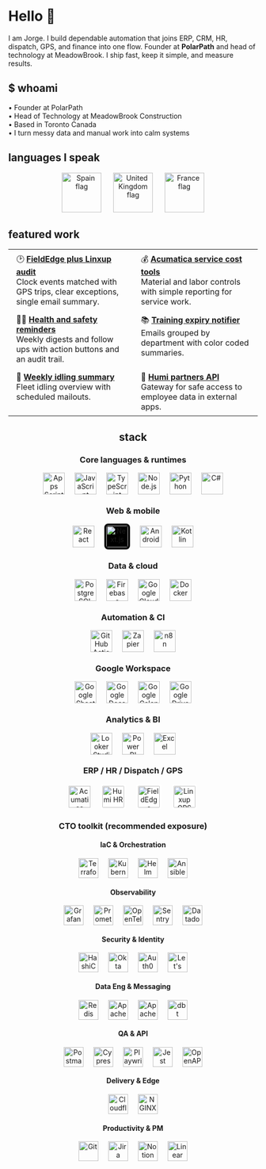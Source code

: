 # Hello 👋

I am Jorge. I build dependable automation that joins ERP, CRM, HR, dispatch, GPS, and finance into one flow. Founder at **PolarPath** and head of technology at MeadowBrook. I ship fast, keep it simple, and measure results.

## $ whoami
• Founder at PolarPath  
• Head of Technology at MeadowBrook Construction  
• Based in Toronto Canada  
• I turn messy data and manual work into calm systems

## languages I speak
<p align="center">
  <img src="https://github.githubassets.com/images/icons/emoji/unicode/1f1ea-1f1f8.png?v8" height="80" alt="Spain flag">
  &nbsp;&nbsp;&nbsp;&nbsp;
  <img src="https://github.githubassets.com/images/icons/emoji/unicode/1f1ec-1f1e7.png?v8" height="80" alt="United Kingdom flag">
  &nbsp;&nbsp;&nbsp;&nbsp;
  <img src="https://github.githubassets.com/images/icons/emoji/unicode/1f1eb-1f1f7.png?v8" height="80" alt="France flag">
</p>

## featured work

<table style="border:none;border-collapse:collapse;width:100%">
  <tr>
    <td style="border:none;vertical-align:top;padding:8px 16px;width:50%">
      🕑 <a href="https://github.com/jorgedsp93/Fieldedge-linxup-clock-audit"><b>FieldEdge plus Linxup audit</b></a><br>
      Clock events matched with GPS trips, clear exceptions, single email summary.
    </td>
    <td style="border:none;vertical-align:top;padding:8px 16px;width:50%">
      💰 <a href="https://github.com/jorgedsp93/SO_Material-Labour"><b>Acumatica service cost tools</b></a><br>
      Material and labor controls with simple reporting for service work.
    </td>
  </tr>
  <tr>
    <td style="border:none;vertical-align:top;padding:8px 16px">
      👷🏻 <a href="https://github.com/jorgedsp93/H-S_Reminder"><b>Health and safety reminders</b></a><br>
      Weekly digests and follow ups with action buttons and an audit trail.
    </td>
    <td style="border:none;vertical-align:top;padding:8px 16px">
      📚 <a href="https://github.com/jorgedsp93/training-expiry-notifier"><b>Training expiry notifier</b></a><br>
      Emails grouped by department with color coded summaries.
    </td>
  </tr>
  <tr>
    <td style="border:none;vertical-align:top;padding:8px 16px">
      🔄 <a href="https://github.com/jorgedsp93/Weekly-Idling-Summary"><b>Weekly idling summary</b></a><br>
      Fleet idling overview with scheduled mailouts.
    </td>
    <td style="border:none;vertical-align:top;padding:8px 16px">
      💾 <a href="https://github.com/jorgedsp93?tab=repositories&q=Humi%20partners%20API"><b>Humi partners API</b></a><br>
      Gateway for safe access to employee data in external apps.
    </td>
  </tr>
</table>


<h2 align="center">stack</h2>

<h3 align="center">Core languages & runtimes</h3>
<p align="center">
  <img src="https://cdn.simpleicons.org/googleappsscript" height="44" alt="Apps Script" style="margin:0 8px;vertical-align:middle">
  <img src="https://cdn.simpleicons.org/javascript" height="44" alt="JavaScript" style="margin:0 8px;vertical-align:middle">
  <img src="https://cdn.simpleicons.org/typescript" height="44" alt="TypeScript" style="margin:0 8px;vertical-align:middle">
  <img src="https://cdn.simpleicons.org/nodedotjs" height="44" alt="Node.js" style="margin:0 8px;vertical-align:middle">
  <img src="https://cdn.simpleicons.org/python" height="44" alt="Python" style="margin:0 8px;vertical-align:middle">
  <img src="https://cdn.simpleicons.org/csharp" height="44" alt="C#" style="margin:0 8px;vertical-align:middle">
</p>

<h3 align="center">Web & mobile</h3>
<p align="center">
  <img src="https://cdn.simpleicons.org/react" height="44" alt="React" style="margin:0 8px;vertical-align:middle">
  <!-- White logo so it’s visible on dark themes -->
  <img src="https://cdn.simpleicons.org/nextdotjs/FFFFFF" height="44" alt="Next.js" style="margin:0 8px;vertical-align:middle;background:#000;border-radius:8px;padding:4px">
  <img src="https://cdn.simpleicons.org/android" height="44" alt="Android" style="margin:0 8px;vertical-align:middle">
  <img src="https://cdn.simpleicons.org/kotlin" height="44" alt="Kotlin" style="margin:0 8px;vertical-align:middle">
</p>

<h3 align="center">Data & cloud</h3>
<p align="center">
  <img src="https://cdn.simpleicons.org/postgresql" height="44" alt="PostgreSQL" style="margin:0 8px;vertical-align:middle">
  <img src="https://cdn.simpleicons.org/firebase" height="44" alt="Firebase" style="margin:0 8px;vertical-align:middle">
  <img src="https://cdn.simpleicons.org/googlecloud" height="44" alt="Google Cloud" style="margin:0 8px;vertical-align:middle">
  <img src="https://cdn.simpleicons.org/docker" height="44" alt="Docker" style="margin:0 8px;vertical-align:middle">
</p>

<h3 align="center">Automation & CI</h3>
<p align="center">
  <img src="https://cdn.simpleicons.org/githubactions" height="44" alt="GitHub Actions" style="margin:0 8px;vertical-align:middle">
  <img src="https://cdn.simpleicons.org/zapier" height="44" alt="Zapier" style="margin:0 8px;vertical-align:middle">
  <img src="https://cdn.simpleicons.org/n8n" height="44" alt="n8n" style="margin:0 8px;vertical-align:middle">
</p>

<h3 align="center">Google Workspace</h3>
<p align="center">
  <img src="https://cdn.simpleicons.org/googlesheets" height="44" alt="Google Sheets" style="margin:0 8px;vertical-align:middle">
  <img src="https://cdn.simpleicons.org/googledocs" height="44" alt="Google Docs" style="margin:0 8px;vertical-align:middle">
  <img src="https://cdn.simpleicons.org/googlecalendar" height="44" alt="Google Calendar" style="margin:0 8px;vertical-align:middle">
  <img src="https://cdn.simpleicons.org/googledrive" height="44" alt="Google Drive" style="margin:0 8px;vertical-align:middle">
</p>

<h3 align="center">Analytics & BI</h3>
<p align="center">
  <img src="https://cdn.simpleicons.org/looker" height="44" alt="Looker Studio" style="margin:0 8px;vertical-align:middle">
  <img src="https://upload.wikimedia.org/wikipedia/commons/c/cf/New_Power_BI_Logo.svg" height="44" alt="Power BI" style="margin:0 8px;vertical-align:middle">
  <img src="https://upload.wikimedia.org/wikipedia/commons/3/34/Microsoft_Office_Excel_%282019%E2%80%93present%29.svg" height="44" alt="Excel" style="margin:0 8px;vertical-align:middle">
</p>

<h3 align="center">ERP / HR / Dispatch / GPS</h3>
<p align="center">
  <img src="https://upload.wikimedia.org/wikipedia/commons/2/21/Acumatica_2016_Corporate_Logo.svg" height="44" alt="Acumatica ERP" style="margin:0 8px;vertical-align:middle">
  <img src="https://logo.clearbit.com/humi.ca" height="44" alt="Humi HR" style="margin:0 8px;vertical-align:middle;border-radius:6px;background:#fff;padding:4px">
  <img src="https://logo.clearbit.com/fieldedge.com" height="44" alt="FieldEdge" style="margin:0 8px;vertical-align:middle;border-radius:6px;background:#fff;padding:4px">
  <img src="https://logo.clearbit.com/linxup.com" height="44" alt="Linxup GPS" style="margin:0 8px;vertical-align:middle;border-radius:6px;background:#fff;padding:4px">
</p>

<!-- ——————————————————————————————————————————— -->
<!-- CTO Toolkit: common systems a modern CTO oversees -->
<!-- (Optional exposure — not claiming daily use) -->
<h3 align="center">CTO toolkit (recommended exposure)</h3>

<h4 align="center">IaC & Orchestration</h4>
<p align="center">
  <img src="https://cdn.simpleicons.org/terraform" height="40" alt="Terraform" style="margin:0 8px;vertical-align:middle">
  <img src="https://cdn.simpleicons.org/kubernetes" height="40" alt="Kubernetes" style="margin:0 8px;vertical-align:middle">
  <img src="https://cdn.simpleicons.org/helm" height="40" alt="Helm" style="margin:0 8px;vertical-align:middle">
  <img src="https://cdn.simpleicons.org/ansible" height="40" alt="Ansible" style="margin:0 8px;vertical-align:middle">
</p>

<h4 align="center">Observability</h4>
<p align="center">
  <img src="https://cdn.simpleicons.org/grafana" height="40" alt="Grafana" style="margin:0 8px;vertical-align:middle">
  <img src="https://cdn.simpleicons.org/prometheus" height="40" alt="Prometheus" style="margin:0 8px;vertical-align:middle">
  <img src="https://cdn.simpleicons.org/opentelemetry" height="40" alt="OpenTelemetry" style="margin:0 8px;vertical-align:middle">
  <img src="https://cdn.simpleicons.org/sentry" height="40" alt="Sentry" style="margin:0 8px;vertical-align:middle">
  <img src="https://cdn.simpleicons.org/datadog" height="40" alt="Datadog" style="margin:0 8px;vertical-align:middle">
</p>

<h4 align="center">Security & Identity</h4>
<p align="center">
  <img src="https://cdn.simpleicons.org/vault" height="40" alt="HashiCorp Vault" style="margin:0 8px;vertical-align:middle">
  <img src="https://cdn.simpleicons.org/okta" height="40" alt="Okta" style="margin:0 8px;vertical-align:middle">
  <img src="https://cdn.simpleicons.org/auth0" height="40" alt="Auth0" style="margin:0 8px;vertical-align:middle">
  <img src="https://cdn.simpleicons.org/letsencrypt" height="40" alt="Let's Encrypt" style="margin:0 8px;vertical-align:middle">
</p>

<h4 align="center">Data Eng & Messaging</h4>
<p align="center">
  <img src="https://cdn.simpleicons.org/redis/DA291C" height="40" alt="Redis" style="margin:0 8px;vertical-align:middle">
  <!-- Force white so it’s visible on dark backgrounds -->
  <img src="https://cdn.simpleicons.org/apachekafka/FFFFFF" height="40" alt="Apache Kafka" style="margin:0 8px;vertical-align:middle">
  <img src="https://cdn.simpleicons.org/apacheairflow" height="40" alt="Apache Airflow" style="margin:0 8px;vertical-align:middle">
  <img src="https://cdn.simpleicons.org/dbt" height="40" alt="dbt" style="margin:0 8px;vertical-align:middle">
</p>


<h4 align="center">QA & API</h4>
<p align="center">
  <img src="https://cdn.simpleicons.org/postman" height="40" alt="Postman" style="margin:0 8px;vertical-align:middle">
  <img src="https://cdn.simpleicons.org/cypress" height="40" alt="Cypress" style="margin:0 8px;vertical-align:middle">
  <!-- Playwright: direct Wikimedia upload (works on GitHub README) -->
  <img src="https://upload.wikimedia.org/wikipedia/commons/7/75/Playwright_Logo.svg" height="40" alt="Playwright" style="margin:0 8px;vertical-align:middle">
  <img src="https://cdn.simpleicons.org/jest" height="40" alt="Jest" style="margin:0 8px;vertical-align:middle">
  <img src="https://cdn.simpleicons.org/openapiinitiative" height="40" alt="OpenAPI" style="margin:0 8px;vertical-align:middle">
</p>



<h4 align="center">Delivery & Edge</h4>
<p align="center">
  <img src="https://cdn.simpleicons.org/cloudflare" height="40" alt="Cloudflare" style="margin:0 8px;vertical-align:middle">
  <img src="https://cdn.simpleicons.org/nginx" height="40" alt="NGINX" style="margin:0 8px;vertical-align:middle">
</p>

<h4 align="center">Productivity & PM</h4>
<p align="center">
  <img src="https://cdn.simpleicons.org/git" height="40" alt="Git" style="margin:0 8px;vertical-align:middle">
  <img src="https://cdn.simpleicons.org/jira" height="40" alt="Jira" style="margin:0 8px;vertical-align:middle">
  <img src="https://cdn.simpleicons.org/notion" height="40" alt="Notion" style="margin:0 8px;vertical-align:middle">
  <img src="https://cdn.simpleicons.org/linear" height="40" alt="Linear" style="margin:0 8px;vertical-align:middle">
</p>



